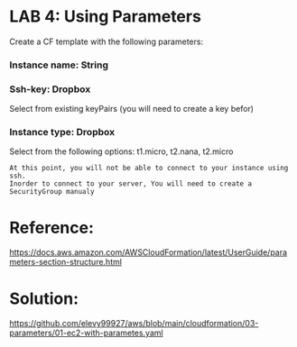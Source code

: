 # LAB 4: Using Parameters
Create a CF template with the following parameters:
### Instance name: String
### Ssh-key: Dropbox
Select from existing keyPairs (you will need to create a key befor)
### Instance type: Dropbox
Select from the following options: t1.micro, t2.nana, t2.micro

```
At this point, you will not be able to connect to your instance using ssh.
Inorder to connect to your server, You will need to create a SecurityGroup manualy
```

# Reference:
<A href="https://docs.aws.amazon.com/AWSCloudFormation/latest/UserGuide/parameters-section-structure.html">https://docs.aws.amazon.com/AWSCloudFormation/latest/UserGuide/parameters-section-structure.html</a>

# Solution:
<a href="https://github.com/elevy99927/aws/blob/main/cloudformation/03-parameters/01-ec2-with-parametes.yaml">https://github.com/elevy99927/aws/blob/main/cloudformation/03-parameters/01-ec2-with-parametes.yaml</a>

